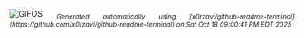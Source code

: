 <div align="justify">
<picture>
    <source media="(prefers-color-scheme: dark)" srcset="https://i.ibb.co/Y42NFh3s/output-gif.gif">
    <source media="(prefers-color-scheme: light)" srcset="https://i.ibb.co/Y42NFh3s/output-gif.gif">
    <img alt="GIFOS" src="https://i.ibb.co/Y42NFh3s/output-gif.gif">
</picture>
<sub><i>Generated automatically using [x0rzavi/github-readme-terminal](https://github.com/x0rzavi/github-readme-terminal) on Sat Oct 18 09:00:41 PM EDT 2025</i></sub>
</div>

<!--  -->